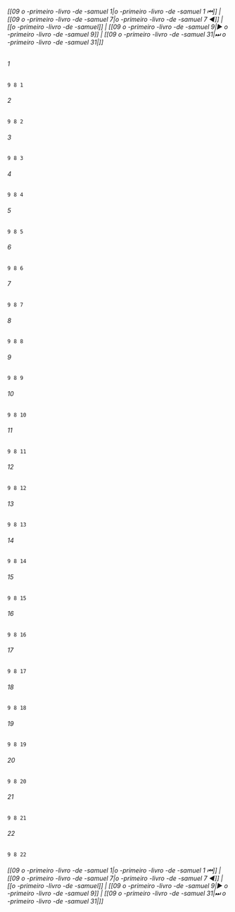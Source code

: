
###### [[09 o -primeiro -livro -de -samuel 1|o -primeiro -livro -de -samuel 1 ⏮]] | [[09 o -primeiro -livro -de -samuel 7|o -primeiro -livro -de -samuel 7 ◀]] | [[o -primeiro -livro -de -samuel]] | [[09 o -primeiro -livro -de -samuel 9|▶ o -primeiro -livro -de -samuel 9]] | [[09 o -primeiro -livro -de -samuel 31|⏭ o -primeiro -livro -de -samuel 31|]]

###### 1
``` verse
9 8 1 
```
###### 2
``` verse
9 8 2 
```
###### 3
``` verse
9 8 3 
```
###### 4
``` verse
9 8 4 
```
###### 5
``` verse
9 8 5 
```
###### 6
``` verse
9 8 6 
```
###### 7
``` verse
9 8 7 
```
###### 8
``` verse
9 8 8 
```
###### 9
``` verse
9 8 9 
```
###### 10
``` verse
9 8 10 
```
###### 11
``` verse
9 8 11 
```
###### 12
``` verse
9 8 12 
```
###### 13
``` verse
9 8 13 
```
###### 14
``` verse
9 8 14 
```
###### 15
``` verse
9 8 15 
```
###### 16
``` verse
9 8 16 
```
###### 17
``` verse
9 8 17 
```
###### 18
``` verse
9 8 18 
```
###### 19
``` verse
9 8 19 
```
###### 20
``` verse
9 8 20 
```
###### 21
``` verse
9 8 21 
```
###### 22
``` verse
9 8 22 
```

###### [[09 o -primeiro -livro -de -samuel 1|o -primeiro -livro -de -samuel 1 ⏮]] | [[09 o -primeiro -livro -de -samuel 7|o -primeiro -livro -de -samuel 7 ◀]] | [[o -primeiro -livro -de -samuel]] | [[09 o -primeiro -livro -de -samuel 9|▶ o -primeiro -livro -de -samuel 9]] | [[09 o -primeiro -livro -de -samuel 31|⏭ o -primeiro -livro -de -samuel 31|]]

